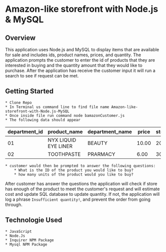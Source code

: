 # Amazon-like storefront with Node.js & MySQL

## Overview
This application uses Node.js and MySQL to display items that are available for sale and includes ids, product names, prices, and quantity. The application
prompts the customer to enter the id of products that they are interested in buying and the quantity amount that they would like to purchase.
After the application has receive the customer input it will run a search to see if request can be met.

## Getting Started
    * Clone Repo
    * In Terminal us command line to find file name Amazon-like-storefront-with-Node.js-MySQL
    * Once inside file run command node bamazonCustomer.js
    * The following data should appear

| department_id | product_name         | department_name | price   | stock_quantity |
| ------------- | ---------------      | --------------- | ------- | ------------   |
| 01            | NYX LIQUID EYE LINER | BEAUTY          | 10.00   | 200            |
| 02            | TOOTHPASTE           | PRARMACY        | 6.00    | 30             |

    * customer would then be prompted to answer the following questions: 
        * What is the ID of the product you would like to buy?
        * how many units of the product would you like to buy? 

After customer has answer the questions the application will check if store has enough of the product to meet the customer's request and will estimate cost and update SQL database to update quantity.
If not, the application will log a phrase `Insufficient quantity!`, and prevent the order from going through.

## Technologie Used
    * JavaScript
    * Node.Js
    * Inquirer NPM Package
    * Mysql NPM Package 
